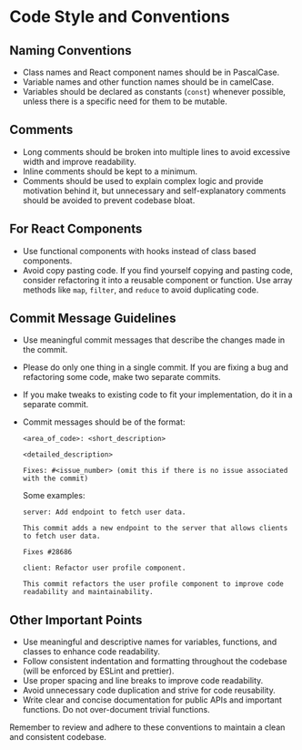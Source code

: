 # Code Style and Conventions

## Naming Conventions
- Class names and React component names should be in PascalCase.
- Variable names and other function names should be in camelCase.
- Variables should be declared as constants (`const`) whenever possible, unless there is a specific need for them to be mutable.

## Comments
- Long comments should be broken into multiple lines to avoid excessive width and improve readability.
- Inline comments should be kept to a minimum.
- Comments should be used to explain complex logic and provide motivation behind it, but unnecessary and self-explanatory comments should be avoided to prevent codebase bloat.


## For React Components
- Use functional components with hooks instead of class based components.
- Avoid copy pasting code. If you find yourself copying and pasting code, consider refactoring it into a reusable component or function. Use array methods like `map`, `filter`, and `reduce` to avoid duplicating code.


## Commit Message Guidelines
- Use meaningful commit messages that describe the changes made in the commit.
- Please do only one thing in a single commit. If you are fixing a bug and refactoring some code, make two separate commits.
- If you make tweaks to existing code to fit your implementation, do it in a separate commit.
- Commit messages should be of the format:
    ```
    <area_of_code>: <short_description>
    
    <detailed_description>

    Fixes: #<issue_number> (omit this if there is no issue associated with the commit)
    ```
    Some examples:
    ```
    server: Add endpoint to fetch user data.

    This commit adds a new endpoint to the server that allows clients to fetch user data.

    Fixes #28686
    ```

    ```
    client: Refactor user profile component.

    This commit refactors the user profile component to improve code readability and maintainability.

    ```

## Other Important Points
- Use meaningful and descriptive names for variables, functions, and classes to enhance code readability.
- Follow consistent indentation and formatting throughout the codebase (will be enforced by ESLint and prettier).
- Use proper spacing and line breaks to improve code readability.
- Avoid unnecessary code duplication and strive for code reusability.
- Write clear and concise documentation for public APIs and important functions. Do not over-document trivial functions.

Remember to review and adhere to these conventions to maintain a clean and consistent codebase.
